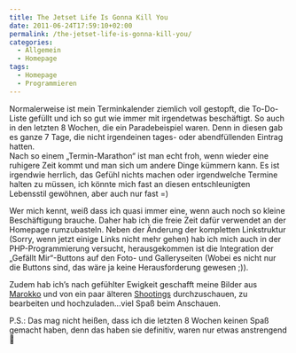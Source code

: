 ```yaml
---
title: The Jetset Life Is Gonna Kill You
date: 2011-06-24T17:59:10+02:00
permalink: /the-jetset-life-is-gonna-kill-you/
categories:
  - Allgemein
  - Homepage
tags:
  - Homepage
  - Programmieren
---
```

Normalerweise ist mein Terminkalender ziemlich voll gestopft, die To-Do-Liste gefüllt und ich so gut wie immer mit irgendetwas beschäftigt. 
So auch in den letzten 8 Wochen, die ein Paradebeispiel waren. 
Denn in diesen gab es ganze 7 Tage, die nicht irgendeinen tages- oder abendfüllenden Eintrag hatten.  
Nach so einem „Termin-Marathon“ ist man echt froh, wenn wieder eine ruhigere Zeit kommt und man sich um andere Dinge kümmern kann. 
Es ist irgendwie herrlich, das Gefühl nichts machen oder irgendwelche Termine halten zu müssen, 
ich könnte mich fast an diesen entschleunigten Lebensstil gewöhnen, aber auch nur fast =)  

Wer mich kennt, weiß dass ich quasi immer eine, wenn auch noch so kleine Beschäftigung brauche. 
Daher hab ich die freie Zeit dafür verwendet an der Homepage rumzubasteln. 
Neben der Änderung der kompletten Linkstruktur (Sorry, wenn jetzt einige Links nicht mehr gehen) hab ich mich auch in der PHP-Programmierung versucht, 
herausgekommen ist die Integration der „Gefällt Mir“-Buttons auf den Foto- und Galleryseiten (Wobei es nicht nur die Buttons sind, 
das wäre ja keine Herausforderung gewesen ;)).  

Zudem hab ich’s nach gefühlter Ewigkeit geschafft meine Bilder aus [Marokko](/photography/marokko-2011/ "Marokko 2011") und von 
ein paar älteren [Shootings](/photography/menschen/ "Menschen") durchzuschauen, zu bearbeiten und hochzuladen…viel Spaß beim Anschauen.

P.S.: Das mag nicht heißen, dass ich die letzten 8 Wochen keinen Spaß gemacht haben, denn das haben sie definitiv, waren nur etwas anstrengend 🙂